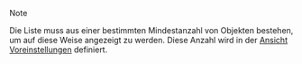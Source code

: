 <!-- markdownlint-disable-file MD041 -->
> [!NOTE]
> Die Liste muss aus einer bestimmten Mindestanzahl von Objekten bestehen, um auf diese Weise angezeigt zu werden. Diese Anzahl wird in der [Ansicht Voreinstellungen][3] definiert.

<!-- Referenced links -->
[3]: ../../../preferences/learn/index.md
